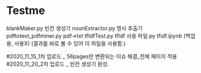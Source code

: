 # Testme

blankMaker.py
빈칸 생성기
nounExtractor.py
명사 추출기
pdftotext_pdfminer.py
pdf->txt
tfIdfTest.py
tfIdf 사용 파일 py
tfidf.ipynb
(백업용, 사용X) (결과를 바로 볼 수 있어 이 파일을 사용함.)

#2020_11_15_1차 업로드 _ 56pages만 변환되는 이슈 해결_전체 페이지 적용 
#2020_11_20_2차 업로드 _ 빈칸 생성기 완성.
